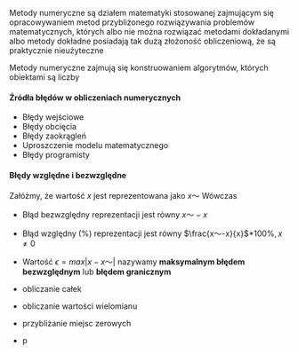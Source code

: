 Metody numeryczne
są działem matematyki stosowanej zajmującym się opracowywaniem metod przybliżonego rozwiązywania problemów matematycznych, których albo nie można rozwiązać metodami dokładanymi albo metody dokładne posiadają tak dużą złożoność obliczeniową, że są praktycznie nieużyteczne

Metody numeryczne zajmują się konstruowaniem algorytmów, których obiektami są liczby

#### Źródła błędów w obliczeniach numerycznych
- Błędy wejściowe
- Błędy obcięcia
- Błędy zaokrągleń
- Uproszczenie modelu matematycznego
- Błędy programisty

#### Błędy względne i bezwzględne
Załóżmy, że wartość $x$ jest reprezentowana jako $x〜$ Wówczas
- Błąd bezwzględny reprezentacji jest równy $x〜-x$
- Błąd względny (%) reprezentacji jest równy $\frac{x〜-x}{x}$$*100\%,x≠0$
- Wartość $ϵ=max|x-x〜|$ nazywamy **maksymalnym błędem bezwzględnym** lub **błędem granicznym**

- obliczanie całek
- obliczanie wartości wielomianu
- przybliżanie miejsc zerowych
- p